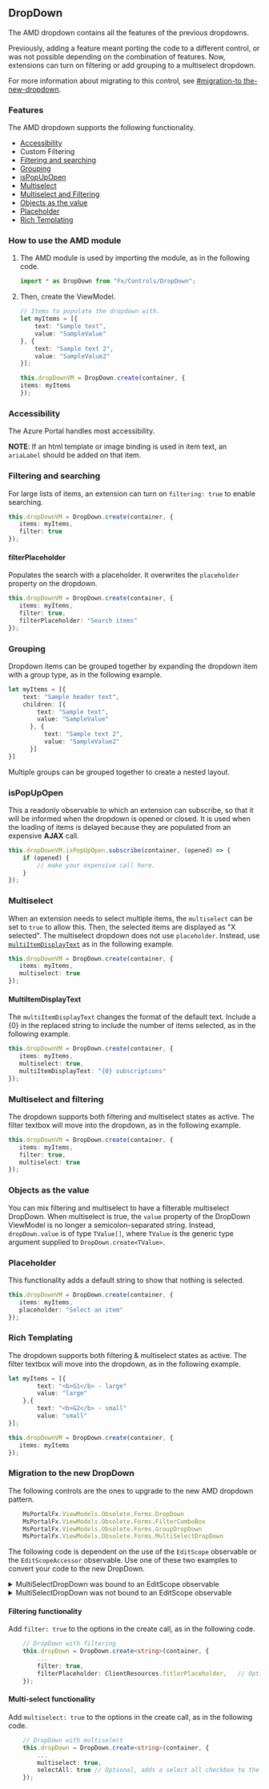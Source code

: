<a name="dropdown"></a>
## DropDown

The AMD dropdown contains all the features of the previous dropdowns.

Previously, adding a feature meant porting the code to a different control, or was not possible depending on the combination of features. Now, extensions can turn on filtering or add grouping to a multiselect dropdown.

For more information about migrating to this control, see [#migration-to the-new-dropdown](#migration-to-the-new-dropdown).

<a name="dropdown-features"></a>
### Features

The AMD dropdown supports the following functionality.
* [Accessibility](#accessibility)
* Custom Filtering
* [Filtering and searching](#filtering-and-searching) 
* [Grouping](#grouping)
* [isPopUpOpen](#isPopUpOpen)
* [Multiselect](#multiselect)
* [Multiselect and Filtering](#multiselect-and-filtering) 
* [Objects as the value](#objects-as-the-value)
* [Placeholder](#placeholder)
* [Rich Templating](#rich-templating)

<!--TODO:  Determine what is meant by 
* Custom Filtering
, this also gives you a hook to replace items on keystroke.
-->

<a name="dropdown-how-to-use-the-amd-module"></a>
### How to use the AMD module

1. The  AMD module is used by importing the module, as in the following code.

    ```typescript
    import * as DropDown from "Fx/Controls/DropDown";
    ```

1. Then, create the ViewModel.

    ```typescript
    // Items to populate the dropdown with.
    let myItems = [{
        text: "Sample text",
        value: "SampleValue"
    }, {
        text: "Sample text 2",
        value: "SampleValue2"
    }];

    this.dropDownVM = DropDown.create(container, {
    items: myItems
    });
    ```



<a name="dropdown-accessibility"></a>
### Accessibility

The Azure Portal handles most accessibility.

**NOTE**: If an html template or image binding is used in item text, an `ariaLabel` should be added on that item.


<a name="dropdown-filtering-and-searching"></a>
### Filtering and searching
For large lists of items, an extension can turn on `filtering: true` to enable searching.

```typescript
this.dropDownVM = DropDown.create(container, {
   items: myItems,
   filter: true
});
```

<a name="dropdown-filtering-and-searching-filterplaceholder"></a>
#### filterPlaceholder

Populates the search with a placeholder. It overwrites the `placeholder` property on the dropdown.

```typescript
this.dropDownVM = DropDown.create(container, {
   items: myItems,
   filter: true,
   filterPlaceholder: "Search items"
});
```

<a name="dropdown-grouping"></a>
### Grouping

Dropdown items can be grouped together by expanding the dropdown item with a group type, as in the following example.
 
```typescript
let myItems = [{
    text: "Sample header text",
    children: [{
        text: "Sample text",
        value: "SampleValue"
      }, {
          text: "Sample text 2",
          value: "SampleValue2"
      }]
}]
```

Multiple groups can be grouped together to create a nested layout.

<a name="dropdown-ispopupopen"></a>
### isPopUpOpen

This a readonly observable to which an extension can subscribe, so that it will be informed when the dropdown is opened or closed. It is used when the loading of items is delayed because they are populated from an expensive **AJAX** call.

```typescript
this.dropDownVM.isPopUpOpen.subscribe(container, (opened) => {
    if (opened) {
        // make your expensive call here.
    }
});
```

<a name="dropdown-multiselect"></a>
### Multiselect

When an extension needs to select multiple items, the `multiselect` can be set to `true` to allow this. Then, the selected items are displayed as "X selected". The multiselect dropdown does not use `placeholder`. Instead, use [`multiItemDisplayText`](#multiitemdisplaytext) as in the following example.

```typescript
this.dropDownVM = DropDown.create(container, {
   items: myItems,
   multiselect: true
});
```

<a name="dropdown-multiselect-multiitemdisplaytext"></a>
#### MultiItemDisplayText

The `multiItemDisplayText` changes the format of the default text. Include a {0} in the replaced string to include the number of items selected, as in the following example.

```typescript
this.dropDownVM = DropDown.create(container, {
   items: myItems,
   multiselect: true,
   multiItemDisplayText: "{0} subscriptions"
});
```

<a name="dropdown-multiselect-and-filtering"></a>
### Multiselect and filtering

The dropdown supports both filtering and  multiselect states as active. The filter textbox will move into the dropdown, as in the following example.

```typescript
this.dropDownVM = DropDown.create(container, {
   items: myItems,
   filter: true,
   multiselect: true
});
```

 ### Objects as the value
 
 You can mix filtering and multiselect to have a filterable multiselect DropDown.  When multiselect is true, the `value` property of the DropDown ViewModel is no longer a semicolon-separated string. Instead, `dropDown.value` is of type `TValue[]`, where `TValue` is the generic type argument supplied to `DropDown.create<TValue>`.

<a name="dropdown-placeholder"></a>
### Placeholder

This functionality adds a default string to show that nothing is selected.

```typescript
this.dropDownVM = DropDown.create(container, {
   items: myItems,
   placeholder: "Select an item"
});
```

<a name="dropdown-rich-templating"></a>
### Rich Templating

The dropdown supports both filtering & multiselect states as active. The filter textbox will move into the dropdown, as in the following example.

```typescript
let myItems = [{
        text: "<b>G1</b> - large"
        value: "large"
    },{
        text: "<b>G2</b> - small"
        value: "small"
}];

this.dropDownVM = DropDown.create(container, {
   items: myItems
});
```

<a name="dropdown-migration-to-the-new-dropdown"></a>
### Migration to the new DropDown

The following controls are the ones to upgrade to the new AMD dropdown pattern.

```typescript
    MsPortalFx.ViewModels.Obsolete.Forms.DropDown
    MsPortalFx.ViewModels.Obsolete.Forms.FilterComboBox
    MsPortalFx.ViewModels.Obsolete.Forms.GroupDropDown
    MsPortalFx.ViewModels.Obsolete.Forms.MultiSelectDropDown
```
 
The following code is dependent on the use of the `EditScope` observable or the `EditScopeAccessor` observable.  Use one of these two examples to convert your code to the new DropDown.

<details>

   <summary>MultiSelectDropDown was bound to an EditScope observable</summary>

   The following code is a sample of using  `multiSelectDropDownValue` as a path to an `EditScope` observable.

   ```typescript
       this.myMultiSelectDropDown = new MultiSelectDropDown.ViewModel(this._container, this, "multiSelectDropDownValue", {
           ...
       });
   ```

   The following code is an example of using  `multiSelectDropDownValue` as a path to an  `EditScopeAccessor` observable.

   ```typescript
       MultiSelectDropDown.ViewModel(this._container, this, this.createEditScopeAccessor<string>((data) => { return data.multiSelectDropDownValue; }), {
           ...
       });
   ```

   Instead of using either of the previous two samples, switch to the new AMD Dropdown, by performing the following steps.

   1. Add the import that is in the following code. 

        ```typescript
            // Add this import @ the top of the file
            import * as DropDown from "Fx/Controls/DropDown";
        ```

    1. Add the property to the `ViewModel` of the blade.

        ```typescript
            /**
            * ViewModel for the drop down control.
            */
            public dropDown: DropDown.ViewModel<string>; 
        ```

    1. And finally switch to the following code.

        ```typescript
            this.dropDown = new DropDown.ViewModel(container, this, "multiSelectDropDownValue" {
                label: ClientResources.multiSelectDropDownSingleSelectLabel,
                infoBalloonContent: ko.observable(ClientResources.multiSelectDropDownInfoBalloon),
                items: items,
            });
        ```

        Or, switch to the following code if the extension uses the `EditScopeAccessor`.

        ```typescript
            this.dropDown = new DropDown.ViewModel(container, this, this.createEditScopeAccessor<string>((data) => { return data.multiSelectDropDownValue; }) {
                label: ClientResources.multiSelectDropDownSingleSelectLabel,
                infoBalloonContent: ko.observable(ClientResources.multiSelectDropDownInfoBalloon),
                items: items,
            });
        ```

    1. Follow the instructions in the section named [Multi-select functionality](#multi-select-functionality) to add multiselect and filtering to the new DropDown in your extension.
</details>

<details>

   <summary>MultiSelectDropDown was not bound to an EditScope observable</summary>

   If the `MultiSelectDropDown` in the extension does not use an `EditScope`, it can be converted to an AMD DropDown using the new form field APIs that do not use EditScopes. 

   For more information about the form field APIs that are recommended for developing new blades without `EditScopes`, see [portalfx-editscopeless-forms.md](portalfx-editscopeless-forms.md).

   One scenario for the MultiSelectDropDown->DropDown that is becoming obsolete resembles the following code.
   
    ```typescript
        /**
        * ViewModel for the multiselect drop down control.
        */
        public multiSelectDropDownVM: MultiSelectDropDown.ViewModel<string>;
            
        const items: MsPortalFx.ViewModels.Forms.ISelectableOption<string>[] = [
            { text: ko.observable("Item 1"), value: "Value 1" },
            { text: ko.observable("Item 2"), value: "Value 2" },
            { text: ko.observable("Item 3"), value: "Value 3" },
            { text: ko.observable("Item 4"), value: "Value 4" },
        ];

        this.oldMultiSelectDropDownVM = new MultiSelectDropDown.ViewModel<string>(container, {
            label: ko.observable(ClientResources.multiSelectDropDownLabel),
            groups: ko.observableArray<MsPortalFx.ViewModels.Forms.IGroup<string>>([
                <MsPortalFx.ViewModels.Forms.IGroup<string>>{
                    options: ko.observableArray<MsPortalFx.ViewModels.Forms.ISelectableOption<string>>(items)
                }
            ]),
            validations: ko.observableArray([
                new MsPortalFx.ViewModels.RequiredValidation(),
                new MsPortalFx.ViewModels.ContainsValidation("Value 1")
            ])
        });
    ```

To convert to the AMD Dropdown, modify the code to resemble the following example.

  1. Add the import. 

        ```typescript
            // Add this import @ the top of the file
            import * as DropDown from "Fx/Controls/DropDown";
        ```

1. Add the property to the `ViewModel` of the blade.

        ```typescript
            /**
            * ViewModel for the drop down control.
            */
            public dropDown: DropDown.Contract<string>;
        ```

1. Add the new enumeration inside your constructor.
   
    ```typescript
        const items = [ 
            { text: ko.observable("Item 1"), value: "Value 1" },
            { text: ko.observable("Item 2"), value: "Value 2" },
            { text: ko.observable("Item 3"), value: "Value 3" },
            { text: ko.observable("Item 4"), value: "Value 4" },
        ];

        // New basic drop down 
        this.dropDown = DropDown.create<string>(container, {
            label: ClientResources.multiSelectDropDownSingleSelectLabel,
            infoBalloonContent: ko.observable(ClientResources.multiSelectDropDownInfoBalloon), 
            items: items, 
        });
    ```


</details>

<a name="dropdown-migration-to-the-new-dropdown-filtering-functionality"></a>
#### Filtering functionality

Add `filter: true` to the options in the create call, as in the following code.
  
```typescript
    // DropDown with filtering
    this.dropDown = DropDown.create<string>(container, {
        ...
        filter: true,
        filterPlaceholder: ClientResources.fitlerPlaceholder,   // Optional if you want placeholder text in the filter text box.
    });
```

<a name="dropdown-migration-to-the-new-dropdown-multi-select-functionality"></a>
#### Multi-select functionality

Add `multiselect: true` to the options in the create call, as in the following code.

```typescript
    // DropDown with multiselect
    this.dropDown = DropDown.create<string>(container, {
    	...
    	multiselect: true,
    	selectAll: true // Optional, adds a select all checkbox to the top of the dropdown popup.
    });
```
